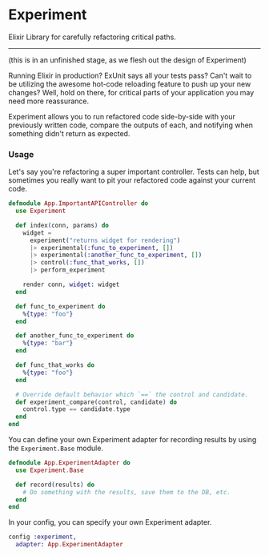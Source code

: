 # Experiment

Elixir Library for carefully refactoring critical paths.

---

(this is in an unfinished stage, as we flesh out the design of Experiment)

Running Elixir in production? ExUnit says all your tests pass? Can't wait to be
utilizing the awesome hot-code reloading feature to push up your new changes?
Well, hold on there, for critical parts of your application you may need more
reassurance.

Experiment allows you to run refactored code side-by-side with your previously
written code, compare the outputs of each, and notifying when something didn't
return as expected.

### Usage

Let's say you're refactoring a super important controller. Tests can help, but
sometimes you really want to pit your refactored code against your current code.

```elixir
defmodule App.ImportantAPIController do
  use Experiment

  def index(conn, params) do
    widget =
      experiment("returns widget for rendering")
      |> experimental(:func_to_experiment, [])
      |> experimental(:another_func_to_experiment, [])
      |> control(:func_that_works, [])
      |> perform_experiment

    render conn, widget: widget
  end

  def func_to_experiment do
    %{type: "foo"}
  end

  def another_func_to_experiment do
    %{type: "bar"}
  end

  def func_that_works do
    %{type: "foo"}
  end

  # Override default behavior which `==` the control and candidate.
  def experiment_compare(control, candidate) do
    control.type == candidate.type
  end
end
```

You can define your own Experiment adapter for recording results by using the `Experiment.Base` module.

```elixir
defmodule App.ExperimentAdapter do
  use Experiment.Base

  def record(results) do
    # Do something with the results, save them to the DB, etc.
  end
end
```

In your config, you can specify your own Experiment adapter.

```elixir
config :experiment,
  adapter: App.ExperimentAdapter
```
